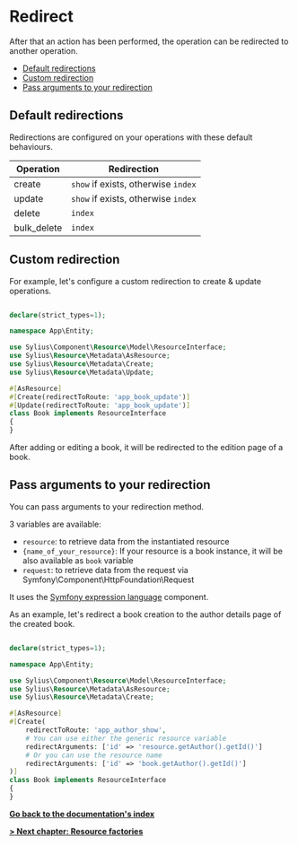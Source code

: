 # Redirect

After that an action has been performed, the operation can be redirected to another operation.

<!-- TOC -->
* [Default redirections](#default-redirections)
* [Custom redirection](#custom-redirection)
* [Pass arguments to your redirection](#pass-arguments-to-your-redirection)
<!-- TOC -->


## Default redirections

Redirections are configured on your operations with these default behaviours.

| Operation   | Redirection                         |
|-------------|-------------------------------------|
| create      | `show` if exists, otherwise `index` |
| update      | `show` if exists, otherwise `index` |  
| delete      | `index`                             |
| bulk_delete | `index`                             |

## Custom redirection

For example, let's configure a custom redirection to create & update operations.

```php

declare(strict_types=1);

namespace App\Entity;

use Sylius\Component\Resource\Model\ResourceInterface;
use Sylius\Resource\Metadata\AsResource;
use Sylius\Resource\Metadata\Create;
use Sylius\Resource\Metadata\Update;

#[AsResource]
#[Create(redirectToRoute: 'app_book_update')]
#[Update(redirectToRoute: 'app_book_update')]
class Book implements ResourceInterface
{
}
```

After adding or editing a book, it will be redirected to the edition page of a book.

## Pass arguments to your redirection

You can pass arguments to your redirection method.

3 variables are available:

* `resource`: to retrieve data from the instantiated resource
* `{name_of_your_resource}`: If your resource is a book instance, it will be also available as `book` variable
* `request`: to retrieve data from the request via Symfony\Component\HttpFoundation\Request

It uses the [Symfony expression language](https://symfony.com/doc/current/components/expression_language.html) component.

As an example, let's redirect a book creation to the author details page of the created book.

```php

declare(strict_types=1);

namespace App\Entity;

use Sylius\Component\Resource\Model\ResourceInterface;
use Sylius\Resource\Metadata\AsResource;
use Sylius\Resource\Metadata\Create;

#[AsResource]
#[Create(
    redirectToRoute: 'app_author_show', 
    # You can use either the generic resource variable
    redirectArguments: ['id' => 'resource.getAuthor().getId()']
    # Or you can use the resource name
    redirectArguments: ['id' => 'book.getAuthor().getId()']
)]
class Book implements ResourceInterface
{
}
```

**[Go back to the documentation's index](index.md)**

**[> Next chapter: Resource factories](resource_factories.md)**
